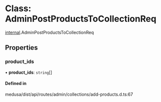 # Class: AdminPostProductsToCollectionReq

[internal](../modules/internal-3.md).AdminPostProductsToCollectionReq

## Properties

### product\_ids

• **product\_ids**: `string`[]

#### Defined in

medusa/dist/api/routes/admin/collections/add-products.d.ts:67
